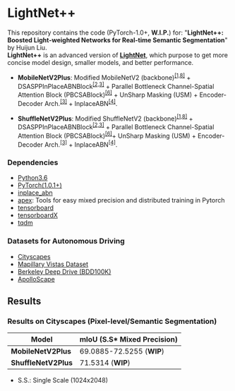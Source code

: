 # LightNet++
This repository contains the code (PyTorch-1.0+, **W.I.P.**) for: "**LightNet++: Boosted Light-weighted Networks for Real-time Semantic Segmentation**" by Huijun Liu.  
**LightNet++** is an advanced version of **[LightNet](https://github.com/ansleliu/LightNet)**,  which purpose to get more concise model design, 
smaller models, and better performance.

- **MobileNetV2Plus**: Modified MobileNetV2 (backbone)<sup>[[1,8]](#references)</sup> + DSASPPInPlaceABNBlock<sup>[[2,3]](#references)</sup> + 
Parallel Bottleneck Channel-Spatial Attention Block (PBCSABlock)<sup>[[6]](#references)</sup> + UnSharp Masking (USM) + Encoder-Decoder Arch.<sup>[[3]](#references)</sup> + 
InplaceABN<sup>[[4]](#references)</sup>.

- **ShuffleNetV2Plus**: Modified ShuffleNetV2 (backbone)<sup>[[1,8]](#references)</sup> + DSASPPInPlaceABNBlock<sup>[[2,3]](#references)</sup> + 
Parallel Bottleneck Channel-Spatial Attention Block (PBCSABlock)<sup>[[6]](#references)</sup>+ UnSharp Masking (USM)  + Encoder-Decoder Arch.<sup>[[3]](#references)</sup> + 
InplaceABN<sup>[[4]](#references)</sup>.
 

### Dependencies

- [Python3.6](https://www.python.org/downloads/)  
- [PyTorch(1.0.1+)](http://pytorch.org)  
- [inplace_abn](https://github.com/mapillary/inplace_abn)  
- [apex](https://github.com/NVIDIA/apex): Tools for easy mixed precision and distributed training in Pytorch  
- [tensorboard](https://www.tensorflow.org/programmers_guide/summaries_and_tensorboard)  
- [tensorboardX](https://github.com/lanpa/tensorboard-pytorch)  
- [tqdm](https://github.com/tqdm/tqdm)  

### Datasets for Autonomous Driving
- [Cityscapes](https://www.cityscapes-dataset.com/)  
- [Mapillary Vistas Dataset](https://www.mapillary.com/dataset/vistas)  
- [Berkeley Deep Drive (BDD100K)](https://bdd-data.berkeley.edu/)  
- [ApolloScape](http://apolloscape.auto/index.html#)  


## Results

### Results on Cityscapes (Pixel-level/Semantic Segmentation)

| Model | mIoU (S.S* Mixed Precision) |
|---|---|
|**MobileNetV2Plus**|69.0885-72.5255 (**WIP**)|
|**ShuffleNetV2Plus**|71.5314 (**WIP**)|

* S.S.: Single Scale (1024x2048)
